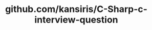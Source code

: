 ---
layout: post
title: github.com/kansiris/C-Sharp-c-interview-question
categories: link
tags: [انگلیسی, گیت‌هاب, برنامه‌نویسی]
---